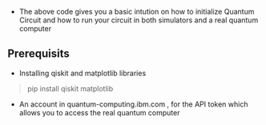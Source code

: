 * The above code gives you a basic intution on how to initialize Quantum Circuit and how to run your circuit in both simulators and a real quantum computer

## Prerequisits

* Installing qiskit and matplotlib libraries

> pip install qiskit matplotlib

* An account in quantum-computing.ibm.com , for the API token which allows you to access the real quantum computer
